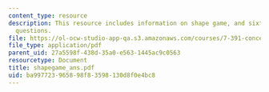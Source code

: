 ```yaml
---
content_type: resource
description: This resource includes information on shape game, and sixteen related
  questions.
file: https://ol-ocw-studio-app-qa.s3.amazonaws.com/courses/7-391-concept-centered-teaching-fall-2005/ba997723965898f83598130d8f0e4bc8_shapegame_ans.pdf
file_type: application/pdf
parent_uid: 27a5598f-438d-35a0-e563-1445ac9c0563
resourcetype: Document
title: shapegame_ans.pdf
uid: ba997723-9658-98f8-3598-130d8f0e4bc8
---
```

